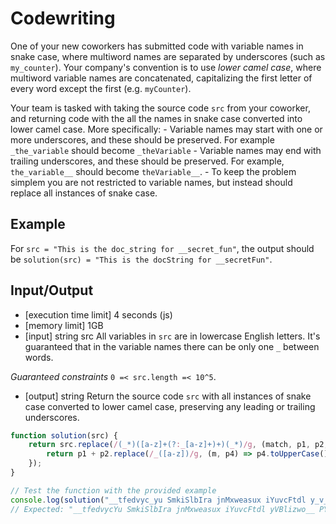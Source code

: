 # Codewriting

One of your new coworkers has submitted code with variable names in snake case, where multiword names are separated by underscores (such as `my_counter`). Your company's convention is to use *lower camel case*, where multiword variable names are concatenated, capitalizing the first letter of every word except the first (e.g. `myCounter`).

Your team is tasked with taking the source code `src` from your coworker, and returning code with the all the names in snake case converted into lower camel case. More specifically:
	- Variable names may start with one or more underscores, and these should be preserved. For example `_the_variable` should become `_theVariable`
	- Variable names may end with trailing underscores, and these should be preserved. For example, `the_variable__` should become `theVariable__`.
	- To keep the problem simplem you are not restricted to variable names, but instead should replace all instances of snake case.

## Example

For `src = "This is the doc_string for __secret_fun"`, the output should be `solution(src) = "This is the docString for __secretFun"`.

## Input/Output

- [execution time limit] 4 seconds (js)
- [memory limit] 1GB
- [input] string src
All variables in `src` are in lowercase English letters. It's guaranteed that in the variable names there can be only one `_` between words.

*Guaranteed constraints*
`0 =< src.length =< 10^5`.

- [output] string
Return the source code `src` with all instances of snake case converted to lower camel case, preserving any leading or trailing underscores.


```javascript
function solution(src) {
    return src.replace(/(_*)([a-z]+(?:_[a-z]+)+)(_*)/g, (match, p1, p2, p3) => {
        return p1 + p2.replace(/_([a-z])/g, (m, p4) => p4.toUpperCase()) + p3;
    });
}

// Test the function with the provided example
console.log(solution("__tfedvyc_yu SmkiSlbIra jnMxweasux iYuvcFtdl y_v_blizwo__ PYHmrdfxFAZ ts_lmki_ge_ dkePGijmIG mxcrIzoNQm anjmxlrygf"));
// Expected: "__tfedvycYu SmkiSlbIra jnMxweasux iYuvcFtdl yVBlizwo__ PYHmrdfxFAZ tsLmkiGe dkePGijmIG mxcrIzoNQm anjmxlrygf"

```